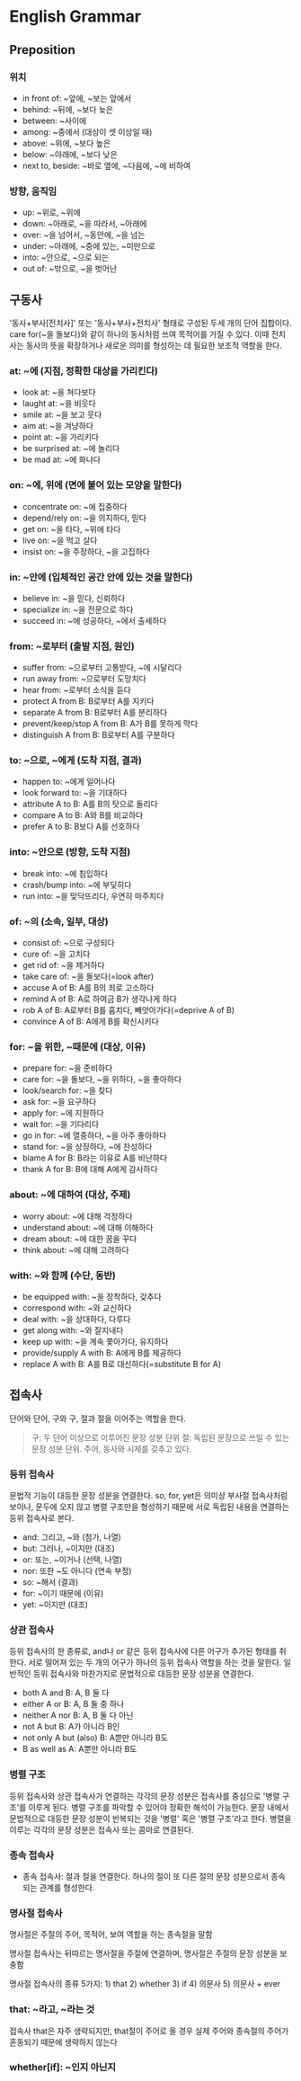 # English Grammar

## Preposition

### 위치

- in front of: ~앞에, ~보는 앞에서
- behind: ~뒤에, ~보다 늦은
- between: ~사이에
- among: ~중에서 (대상이 셋 이상일 때)
- above: ~위에, ~보다 높은
- below: ~아래에, ~보다 낮은
- next to, beside: ~바로 옆에, ~다음에, ~에 비하여

### 방향, 움직임

- up: ~위로, ~위에
- down: ~아래로, ~을 따라서, ~아래에
- over: ~을 넘어서, ~동안에, ~을 넘는
- under: ~아래에, ~중에 있는, ~미만으로
- into: ~안으로, ~으로 되는
- out of: ~밖으로, ~을 벗어난

## 구동사

'동사+부사[전치사]' 또는 '동사+부사+전치사' 형태로 구성된 두세 개의 단어 집합이다. care for(~을 돌보다)와 같이 하나의 동사처럼 쓰여 목적어를 가질 수 있다. 이때 전치사는 동사의 뜻을 확장하거나 새로운 의미를 형성하는 데 필요한 보조적 역할을 한다.

### at: ~에 (지점, 정확한 대상을 가리킨다)

- look at: ~을 쳐다보다
- laught at: ~을 비웃다
- smile at: ~을 보고 웃다
- aim at: ~을 겨냥하다
- point at: ~을 가리키다
- be surprised at: ~에 놀리다
- be mad at: ~에 화나다

### on: ~에, 위에 (면에 붙어 있는 모양을 말한다)

- concentrate on: ~에 집중하다
- depend/rely on: ~을 의지하다, 믿다
- get on: ~을 타다, ~위에 타다
- live on: ~을 먹고 살다
- insist on: ~을 주장하다, ~을 고집하다

### in: ~안에 (입체적인 공간 안에 있는 것을 말한다)

- believe in: ~을 믿다, 신뢰하다
- specialize in: ~을 전문으로 하다
- succeed in: ~에 성공하다, ~에서 출세하다

### from: ~로부터 (출발 지점, 원인)

- suffer from: ~으로부터 고통받다, ~에 시달리다
- run away from: ~으로부터 도망치다
- hear from: ~로부터 소식을 듣다
- protect A from B: B로부터 A를 지키다
- separate A from B: B로부터 A를 분리하다
- prevent/keep/stop A from B: A가 B를 못하게 막다
- distinguish A from B: B로부터 A를 구분하다

### to: ~으로, ~에게 (도착 지점, 결과)

- happen to: ~에게 일어나다
- look forward to: ~을 기대하다
- attribute A to B: A를 B의 탓으로 돌리다
- compare A to B: A와 B를 비교하다
- prefer A to B: B보다 A를 선호하다

### into: ~안으로 (방향, 도착 지점)

- break into: ~에 침입하다
- crash/bump into: ~에 부딪히다
- run into: ~을 맞닥뜨리다, 우연히 마주치다

### of: ~의 (소속, 일부, 대상)

- consist of: ~으로 구성되다
- cure of: ~을 고치다
- get rid of: ~을 제거하다
- take care of: ~을 돌보다(=look after)
- accuse A of B: A를 B의 죄로 고소하다
- remind A of B: A로 하여금 B가 생각나게 하다
- rob A of B: A로부터 B를 훔치다, 빼앗아가다(=deprive A of B)
- convince A of B: A에게 B를 확신시키다

### for: ~을 위한, ~때문에 (대상, 이유)

- prepare for: ~을 준비하다
- care for: ~을 돌보다, ~을 위하다, ~을 좋아하다
- look/search for: ~을 찾다
- ask for: ~을 요구하다
- apply for: ~에 지원하다
- wait for: ~을 기다리다
- go in for: ~에 열중하다, ~을 아주 좋아하다
- stand for: ~을 상징하다, ~에 찬성하다
- blame A for B: B라는 이유로 A를 비난하다
- thank A for B: B에 대해 A에게 감사하다

### about: ~에 대하여 (대상, 주제)

- worry about: ~에 대해 걱정하다
- understand about: ~에 대해 이해하다
- dream about: ~에 대한 꿈을 꾸다
- think about: ~에 대해 고려하다

### with: ~와 함께 (수단, 동반)

- be equipped with: ~을 장착하다, 갖추다
- correspond with: ~와 교신하다
- deal with: ~을 상대하다, 다루다
- get along with: ~와 잘지내다
- keep up with: ~을 계속 쫓아가다, 유지하다
- provide/supply A with B: A에게 B를 제공하다
- replace A with B: A를 B로 대신하다(=substitute B for A)

## 접속사

단어와 단어, 구와 구, 절과 절을 이어주는 역할을 한다.

> 구: 두 단어 이상으로 이루어진 문장 성분 단위
> 절: 독립된 문장으로 쓰일 수 있는 문장 성분 단위. 주어, 동사와 시제를 갖추고 있다.

### 등위 접속사

문법적 기능이 대등한 문장 성분을 연결한다.
so, for, yet은 의미상 부사절 접속사처럼 보이나, 문두에 오지 않고 병렬 구조만을 형성하기 때문에 서로 독립된 내용을 연결하는 등위 접속사로 본다.

- and: 그리고, ~와 (첨가, 나열)
- but: 그러나, ~이지만 (대조)
- or: 또는, ~이거나 (선택, 나열)
- nor: 또한 ~도 아니다 (연속 부정)
- so: ~해서 (결과)
- for: ~이기 때문에 (이유)
- yet: ~이지만 (대조)

### 상관 접속사

등위 접속사의 한 종류로, and나 or 같은 등위 접속사에 다른 어구가 추가된 형태를 취한다.
서로 떨어져 있는 두 개의 어구가 하나의 등위 접속사 역할을 하는 것을 말한다. 일반적인 등위 접속사와 마찬가지로 문법적으로 대등한 문장 성분을 연결한다.

- both A and B: A, B 둘 다
- either A or B: A, B 둘 중 하나
- neither A nor B: A, B 둘 다 아닌
- not A but B: A가 아니라 B인
- not only A but (also) B: A뿐만 아니라 B도
- B as well as A: A뿐만 아니라 B도

### 병렬 구조

등위 접속사와 상관 접속사가 연결하는 각각의 문장 성분은 접속사를 중심으로 '병렬 구조'를 이루게 된다. 병렬 구조를 파악할 수 있어야 정확한 해석이 가능한다.
문장 내에서 문법적으로 대등한 문장 성분이 반복되는 것을 '병렬' 혹은 '병렬 구조'라고 한다.
병렬을 이루는 각각의 문장 성분은 접속사 또는 콤마로 연결된다.

### 종속 접속사

- 종속 접속사: 절과 절을 연결한다. 하나의 절이 또 다른 절의 문장 성분으로서 종속되는 관계를 형성한다.

### 명사절 접속사

명사절은 주절의 주어, 목적어, 보여 역할을 하는 종속절을 말함

명사절 접속사는 뒤따르는 명사절을 주절에 연결하며, 명사절은 주절의 문장 성분을 보충함

명사절 접속사의 종류 5가지: 1) that 2) whether 3) if 4) 의문사 5) 의문사 + ever

### that: ~라고, ~라는 것

접속사 that은 자주 생략되지만, that절이 주어로 올 경우 실제 주어와 종속절의 주어가 혼동되기 때문에 생략하지 않는다

### whether[if]: ~인지 아닌지
